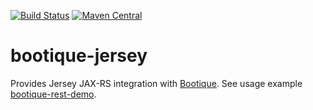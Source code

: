 <!--
     Licensed to the ObjectStyle LLC under one
   or more contributor license agreements.  See the NOTICE file
   distributed with this work for additional information
   regarding copyright ownership.  The ObjectStyle LLC licenses
   this file to you under the Apache License, Version 2.0 (the
   “License”); you may not use this file except in compliance
   with the License.  You may obtain a copy of the License at

     http://www.apache.org/licenses/LICENSE-2.0

   Unless required by applicable law or agreed to in writing,
   software distributed under the License is distributed on an
   “AS IS” BASIS, WITHOUT WARRANTIES OR CONDITIONS OF ANY
   KIND, either express or implied.  See the License for the
   specific language governing permissions and limitations
   under the License.
  -->

[![Build Status](https://travis-ci.org/bootique/bootique-jersey.svg)](https://travis-ci.org/bootique/bootique-jersey)
[![Maven Central](https://maven-badges.herokuapp.com/maven-central/io.bootique.jersey/bootique-jersey/badge.svg)](https://maven-badges.herokuapp.com/maven-central/io.bootique.jersey/bootique-jersey/)


# bootique-jersey
Provides Jersey JAX-RS integration with [Bootique](http://bootique.io).
See usage example [bootique-rest-demo](https://github.com/bootique-examples/bootique-rest-demo).